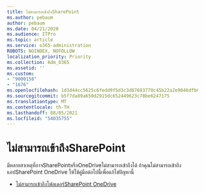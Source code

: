 ```yaml
---
title: ไม่สามารถเข้าถึงSharePoint
ms.author: pebaum
author: pebaum
ms.date: 04/21/2020
ms.audience: ITPro
ms.topic: article
ms.service: o365-administration
ROBOTS: NOINDEX, NOFOLLOW
localization_priority: Priority
ms.collection: Adm_O365
ms.assetid: ''
ms.custom:
- "9000158"
- "1676"
ms.openlocfilehash: 1d3d44cc5625c6fedd9f5d3c3d87693770c45b22a2e9046dfb60d0bda056f065
ms.sourcegitcommit: b5f7da89a650d2915dc652449623c78be6247175
ms.translationtype: MT
ms.contentlocale: th-TH
ms.lasthandoff: 08/05/2021
ms.locfileid: "54035755"
---
```

# <a name="cannot-access-sharepoint"></a>ไม่สามารถเข้าถึงSharePoint

มีหลายสาเหตุที่อาจSharePointหรือOneDriveไม่สามารถเข้าถึงได้ ถ้าคุณไม่สามารถเข้าถึงแอปSharePoint OneDrive ให้ใช้คู่มือต่อไปนี้เพื่อแก้ไขปัญหานี้

- [ไม่สามารถเข้าถึงโฟลเดอร์SharePoint OneDrive](https://docs.microsoft.com/sharepoint/troubleshoot/sharing-and-permissions/sharepoint-online-inaccessible)
